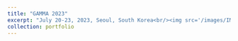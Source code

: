 ```yaml
---
title: "GAMMA 2023"
excerpt: "July 20-23, 2023, Seoul, South Korea<br/><img src='/images/IMG_4489.jpeg'>"
collection: portfolio
---
```


